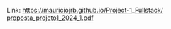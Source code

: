 Link: https://mauriciojrb.github.io/Project-1_Fullstack/
[proposta_projeto1_2024_1.pdf](https://github.com/MauricioJrB/Project-1_Fullstack/files/14759166/proposta_projeto1_2024_1.pdf)

